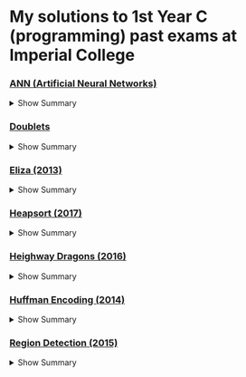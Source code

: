 # My solutions to 1st Year C (programming) past exams at Imperial College

### [ANN (Artificial Neural Networks)](ANN/README.md)
<details>

<summary>Show Summary</summary>

    Create and test an artificial neural network that is trained using the XOR function.

</details>

### [Doublets](doublets/README.md)
<details>

<summary>Show Summary</summary>

    Create a tree based algorithm to build a valid chain of words in order to win a game of doublets.

</details>

### [Eliza (2013)](eliza/README.md)
<details>

<summary>Show Summary</summary>

    - Create a natural language processing algorithm to implement an ELIZA-like program, which emulates the effect of talking to a psychiatrist.
    - Develop string proccesing functions within C.
    - Build a dynamically linked list with necessary functions to add and delete from the list.
    - Deal with memory leaks.

</details>

### [Heapsort (2017)](heapsort/README.md)
<details>

<summary>Show Summary</summary>

    - Implementing the max heapsort algorithm within C using various data structs.
    - Aim is to run the max heapsort algorithm on a bunch of characters.

</details>

### [Heighway Dragons (2016)](heighway/README.md)
<details>

<summary>Show Summary</summary>

    - Draw a fractal curve using L-systems.
    - Use axioms and rules to recursively build patterns by translating them into turtle commands.
    - Using a simple understanding of co-ordinate geometry, program a turtle to trace the pattern.
    - Deal with debugging faulty code.

</details>

### [Huffman Encoding (2014)](huffman/README.md)
<details>

<summary>Show Summary</summary>

    - Create a binary tree(-like) data structure with all the functions to add, find and delete elements from it.
    - Create encoding and decoding instructions to extract/insert any word from the tree structure.

</details>

### [Region Detection (2015)](region/README.md)
<details>

<summary>Show Summary</summary>

    - Create an algorithm to detect if any objects in an image collide with each other.
    - Create a tree based structure to hold all data on objects within regions.
        - Populate the tree based structure such that embedded objects are always children of their parents.
     - Create a dynamic linked list structure to hold all adjacent objects/regions
        - Populate the linked list structure such that adjacent regions are stored next to each other.
    - Create an algorithm to traverse the linked list and tree structures to find any collisions.

</details>

